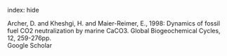 index: hide

<div class="Citation">

  <div class="Citation-body">
    <div class="Citation-text">Archer, D. and Kheshgi, H. and Maier-Reimer, E., 1998: Dynamics of fossil fuel CO2 neutralization by marine CaCO3. <span class="Article-journal">Global Biogeochemical Cycles, </span><span class="Article-volume">12, </span>259-276pp.</div>
    <div class="Citation-links">
      <div class="CitationLink" data-href="https://scholar.google.com/scholar?q=Dynamics+of+fossil+fuel+CO2+neutralization+by+marine+CaCO3">
        <div class="CitationLink-icon CitationLink-Scholar"></div>
        <div class="CitationLink-text">Google Scholar</div>
      </div>
    </div>
  </div>
</div>


<div class="Citation-copy">

</div>